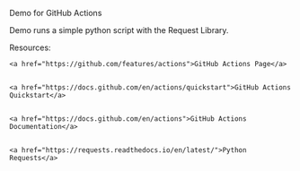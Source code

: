 Demo for GitHub Actions

Demo runs a simple python script with the Request Library.


Resources:


    <a href="https://github.com/features/actions">GitHub Actions Page</a>


    <a href="https://docs.github.com/en/actions/quickstart">GitHub Actions Quickstart</a>


    <a href="https://docs.github.com/en/actions">GitHub Actions Documentation</a>


    <a href="https://requests.readthedocs.io/en/latest/">Python Requests</a> 
    